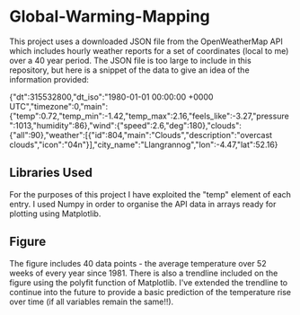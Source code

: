 # Global-Warming-Mapping

This project uses a downloaded JSON file from the OpenWeatherMap API which includes hourly weather reports for a set of coordinates (local to me) over a 40 year period.
The JSON file is too large to include in this repository, but here is a snippet of the data to give an idea of the information provided:

{"dt":315532800,"dt_iso":"1980-01-01 00:00:00 +0000 UTC","timezone":0,"main":{"temp":0.72,"temp_min":-1.42,"temp_max":2.16,"feels_like":-3.27,"pressure":1013,"humidity":86},"wind":{"speed":2.6,"deg":180},"clouds":{"all":90},"weather":[{"id":804,"main":"Clouds","description":"overcast clouds","icon":"04n"}],"city_name":"Llangrannog","lon":-4.47,"lat":52.16}

## Libraries Used

For the purposes of this project I have exploited the "temp" element of each entry. 
I used Numpy in order to organise the API data in arrays ready for plotting using Matplotlib.

## Figure

The figure includes 40 data points - the average temperature over 52 weeks of every year since 1981. 
There is also a trendline included on the figure using the polyfit function of Matplotlib. I've extended the trendline to continue into the future to provide a basic prediction of the temperature rise over time (if all variables remain the same!!).
